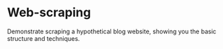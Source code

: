 # Web-scraping
Demonstrate scraping a hypothetical blog website, showing you the basic structure and techniques.
